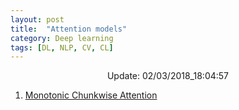 ```yaml
---
layout: post
title:  "Attention models"
category: Deep learning
tags: [DL, NLP, CV, CL]
---
```






<center> Update: 02/03/2018_18:04:57</center>

  	
1. [ Monotonic Chunkwise Attention](https://rawgit.com/elbayadm/PaperNotes/master/notes/attention/2017-Monotonic-Chunkwise-Attention.html)
